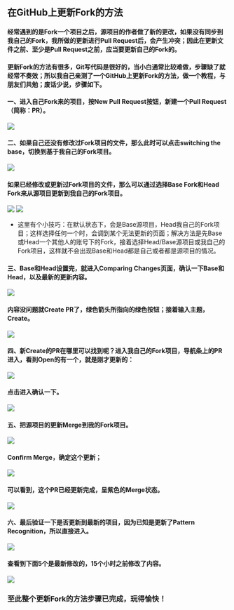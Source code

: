## 在GitHub上更新Fork的方法

#### 经常遇到的是Fork一个项目之后，源项目的作者做了新的更改，如果没有同步到我自己的Fork，我所做的更新进行Pull Request后，会产生冲突；因此在更新文件之前、至少是Pull Request之前，应当要更新自己的Fork的。

#### 更新Fork的方法有很多，Git写代码是很好的，当小白通常比较难做，步骤缺了就经常不奏效；所以我自己亲测了一个GitHub上更新Fork的方法，做一个教程，与朋友们共勉；废话少说，步骤如下。

#### 一、进入自己Fork来的项目，按New Pull Request按钮，新建一个Pull Request（简称：PR）。
![](pic/ForkFetch1.png)

#### 二、如果自己还没有修改过Fork项目的文件，那么此时可以点击switching the base，切换到基于我自己的Fork项目。
![](pic/ForkFetch2.png)
#### 如果已经修改或更新过Fork项目的文件，那么可以通过选择Base Fork和Head Fork来从源项目更新到我自己的Fork项目。
![](pic/ForkFetch3.png)
![](pic/ForkFetch4.png)
* 这里有个小技巧：在默认状态下，会是Base源项目，Head我自己的Fork项目；这样选择任何一个时，会调到某个无法更新的页面；解决方法是先Base或Head一个其他人的账号下的Fork，接着选择Head/Base源项目或我自己的Fork项目，这样就不会出现Base和Head都是自己或者都是源项目的情况。

#### 三、Base和Head设置完，就进入Comparing Changes页面，确认一下Base和Head，以及最新的更新内容。
![](pic/ForkFetch5.png)
#### 内容没问题就Create PR了，绿色箭头所指向的绿色按钮；接着输入主题，Create。
![](pic/ForkFetch6.png)

#### 四、新Create的PR在哪里可以找到呢？进入我自己的Fork项目，导航条上的PR进入，看到Open的有一个，就是刚才更新的：
![](pic/ForkFetch7.png)
#### 点击进入确认一下。
![](pic/ForkFetch8.png)

#### 五、把源项目的更新Merge到我的Fork项目。
![](pic/ForkFetch9.png)
#### Confirm Merge，确定这个更新；
![](pic/ForkFetch10.png)
#### 可以看到，这个PR已经更新完成，呈紫色的Merge状态。
![](pic/ForkFetch11.png)

#### 六、最后验证一下是否更新到最新的项目，因为已知是更新了Pattern Recognition，所以直接进入。
![](pic/ForkFetch12.png)
#### 查看到下面5个是最新修改的，15个小时之前修改了内容。
![](pic/ForkFetch13.png)

### 至此整个更新Fork的方法步骤已完成，玩得愉快！
